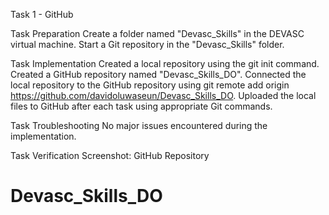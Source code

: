 Task 1 - GitHub

Task Preparation
Create a folder named "Devasc_Skills" in the DEVASC virtual machine.
Start a Git repository in the "Devasc_Skills" folder.

Task Implementation
Created a local repository using the git init command.
Created a GitHub repository named "Devasc_Skills_DO".
Connected the local repository to the GitHub repository using git remote add origin https://github.com/davidoluwaseun/Devasc_Skills_DO.
Uploaded the local files to GitHub after each task using appropriate Git commands.

Task Troubleshooting
No major issues encountered during the implementation.

Task Verification
Screenshot: GitHub Repository

# Devasc_Skills_DO
